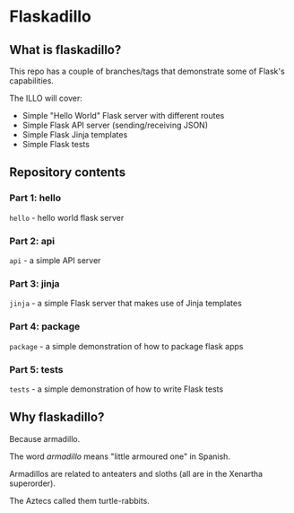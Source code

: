 # Flaskadillo

## What is flaskadillo?

This repo has a couple of branches/tags that demonstrate some of Flask's capabilities.

The ILLO will cover:

* Simple "Hello World" Flask server with different routes
* Simple Flask API server (sending/receiving JSON)
* Simple Flask Jinja templates
* Simple Flask tests


## Repository contents

### Part 1: hello

`hello` - hello world flask server

### Part 2: api

`api` - a simple API server

### Part 3: jinja

`jinja` - a simple Flask server that makes use of Jinja templates

### Part 4: package

`package` - a simple demonstration of how to package flask apps

### Part 5: tests

`tests` - a simple demonstration of how to write Flask tests


## Why flaskadillo?

Because armadillo.

The word _armadillo_ means "little armoured one" in Spanish.

Armadillos are related to anteaters and sloths (all are in the Xenartha superorder).

The Aztecs called them turtle-rabbits.

